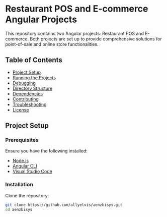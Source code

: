 # Restaurant POS and E-commerce Angular Projects

This repository contains two Angular projects: Restaurant POS and E-commerce. Both projects are set up to provide comprehensive solutions for point-of-sale and online store functionalities.

## Table of Contents

- [Project Setup](#project-setup)
- [Running the Projects](#running-the-projects)
- [Debugging](#debugging)
- [Directory Structure](#directory-structure)
- [Dependencies](#dependencies)
- [Contributing](#contributing)
- [Troubleshooting](#troubleshooting)
- [License](#license)

## Project Setup

### Prerequisites

Ensure you have the following installed:

- [Node.js](https://nodejs.org/en/download/)
- [Angular CLI](https://angular.io/cli)
- [Visual Studio Code](https://code.visualstudio.com/)

### Installation

Clone the repository:

```bash
git clone https://github.com/allyelvis/aenzbisys.git
cd aenzbisys